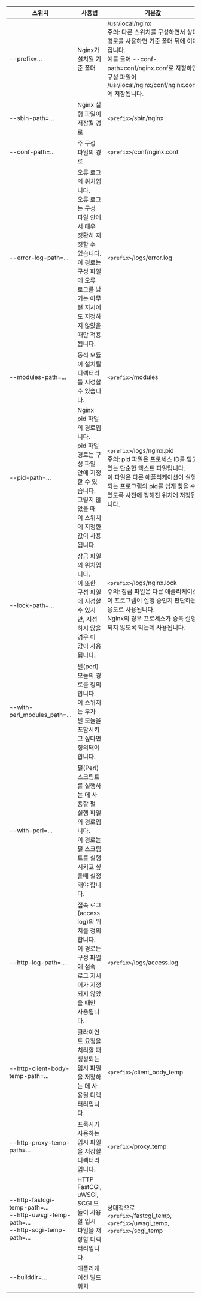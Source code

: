 | 스위치                                                                                       | 사용법                                                                                                        | 기본값                                                                                                                                                              |
|-------------------------------------------------------------------------------------------|------------------------------------------------------------------------------------------------------------|------------------------------------------------------------------------------------------------------------------------------------------------------------------|
| --prefix=...                                                                              | Nginx가 설치될 기준 폴더                                                                                           | /usr/local/nginx<br/> 주의: 다른 스위치를 구성하면서 상대 경로를 사용하면 기준 폴더 뒤에 이어 집니다.<br/>예를 들어 --conf-path=conf/nginx.conf로 지정하면 구성 파일이 /usr/local/nginx/conf/nginx.conf에 저장됩니다. |
| --sbin-path=...                                                                           | Nginx 실행 파일이 저장될 경로                                                                                        | `<prefix>`/sbin/nginx                                                                                                                                            |
| --conf-path=...                                                                           | 주 구성 파일의 경로                                                                                                | `<prefix>`/conf/nginx.conf                                                                                                                                       |
| --error-log-path=...                                                                      | 오류 로그의 위치입니다.<br/>오류 로그는 구성 파일 안에서 매우 정확히 지정할 수 있습니다.<br/>이 경로는 구성 파일에 오류 로그를 남기는 아무런 지시어도 지정하지 않았을 때만 적용됩니다. | `<prefix>`/logs/error.log                                                                                                                                        |
| --modules-path=...                                                                        | 동적 모듈이 설치될 디렉터리를 지정할 수 있습니다.                                                                               | `<prefix>`/modules                                                                                                                                               |
| --pid-path=...                                                                            | Nginx pid 파일의 경로입니다.<br/>pid 파일 경로는 구성 파일 안에 지정할 수 있습니다.<br/>그렇지 않았을 때 이 스위치에 지정한 값이 사용됩니다.                     | `<prefix>`/logs/nginx.pid<br/>주의: pid 파일은 프로세스 ID를 담고 있는 단순한 텍스트 파일입니다.<br/>이 파일은 다른 애플리케이션이 실행되는 프로그램의 pid를 쉽게 찾을 수 있도록 사전에 정해진 위치에 저장됩니다.                      |
| --lock-path=...                                                                           | 잠금 파일의 위치입니다.<br/>이 또한 구성 파일에 지정할 수 있지만, 지정하지 않을 경우 이 값이 사용됩니다.                                            | `<prefix>`/logs/nginx.lock<br/>주의: 잠금 파일은 다른 애플리케이션이 프로그램이 실행 중인지 판단하는 용도로 사용됩니다.<br/>Nginx의 경우 프로세스가 중복 실행되지 않도록 막는데 사용됩니다.                                     |
| --with-perl_modules_path=...                                                              | 펄(perl) 모듈의 경로를 정의합니다.<br/>이 스위치는 부가 펄 모듈을 포함시키고 싶다면 정의돼야 합니다.                                                  ||
| --with-perl=...                                                                           | 펄(Perl) 스크립트를 실행하는 데 사용할 펄 실행 파일의 경로입니다.<br/>이 경로는 펄 스크립트를 실행시키고 싶을때 설정돼야 합니다.                             ||
| --http-log-path=...                                                                       | 접속 로그(access log)의 위치를 정의합니다.<br/>이 경로는 구성 파일에 접속 로그 지시어가 지정되지 않았을 때만 사용됩니다.                                    | `<prefix>`/logs/access.log                                                                                                                                       |
| --http-client-body-temp-path=...                                                          | 클라이언트 요청을 처리할 때 생성되는 임시 파일을 저장하는 데 사용될 디렉터리입니다.                                                            | `<prefix>`/client_body_temp                                                                                                                                      |
| --http-proxy-temp-path=...                                                                | 프록시가 사용하는 임시 파일을 저장할 디렉터리입니다.                                                                              | `<prefix>`/proxy_temp                                                                                                                                            |
| --http-fastcgi-temp-path=...<br/>--http-uwsgi-temp-path=...<br/>--http-scgi-temp-path=... | HTTP FastCGI, uWSGI, SCGI 모듈이 사용할 임시 파일을 저장할 디렉터리입니다.                                                      | 상대적으로 `<prefix>`/fastcgi_temp,<br/>`<prefix>`/uwsgi_temp,<br/>`<prefix>`/scgi_temp                                                                               |
|--builddir=...| 애플리케이션 빌드 위치                                                                                               ||